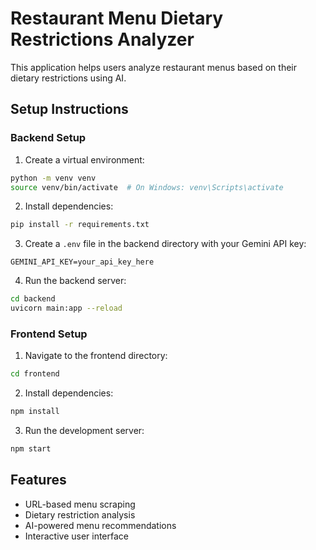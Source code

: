 # Restaurant Menu Dietary Restrictions Analyzer

This application helps users analyze restaurant menus based on their dietary restrictions using AI.

## Setup Instructions

### Backend Setup
1. Create a virtual environment:
```bash
python -m venv venv
source venv/bin/activate  # On Windows: venv\Scripts\activate
```

2. Install dependencies:
```bash
pip install -r requirements.txt
```

3. Create a `.env` file in the backend directory with your Gemini API key:
```
GEMINI_API_KEY=your_api_key_here
```

4. Run the backend server:
```bash
cd backend
uvicorn main:app --reload
```

### Frontend Setup
1. Navigate to the frontend directory:
```bash
cd frontend
```

2. Install dependencies:
```bash
npm install
```

3. Run the development server:
```bash
npm start
```

## Features
- URL-based menu scraping
- Dietary restriction analysis
- AI-powered menu recommendations
- Interactive user interface 